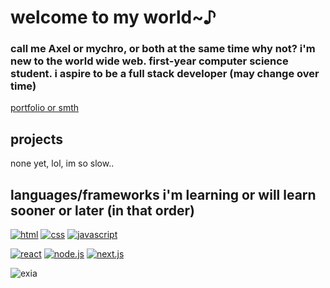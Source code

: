 # welcome to my world~♪

### call me Axel or mychro, or both at the same time why not? i'm new to the world wide web. first-year computer science student. i aspire to be a full stack developer (may change over time)

[portfolio or smth](https://axelmychro.github.io)

## projects

none yet, lol, im so slow..

## languages/frameworks i'm learning or will learn sooner or later (in that order)

[![html](https://img.shields.io/badge/HTML5-grey?style=for-the-badge&logo=html5)](#)
[![css](https://img.shields.io/badge/CSS-grey?style=for-the-badge&logo=css)](#)
[![javascript](https://img.shields.io/badge/JavaScript-grey?style=for-the-badge&logo=javascript)](#)

[![react](https://img.shields.io/badge/React-grey?style=for-the-badge&logo=react)](#)
[![node.js](https://img.shields.io/badge/Node.js-grey?style=for-the-badge&logo=node.js)](#)
[![next.js](https://img.shields.io/badge/Next.js-grey?style=for-the-badge&logo=next.js)](#)

![exia](https://imgur.com/a/cvO5dgg)
